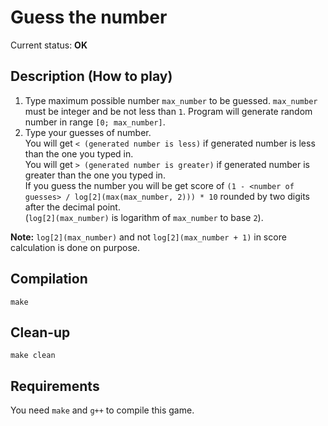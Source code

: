 # Guess the number

Current status: **OK**

## Description (How to play)
1. Type maximum possible number `max_number` to be guessed. `max_number` must be integer and be not less than `1`.
Program will generate random number in range `[0; max_number]`.
2. Type your guesses of number.  
You will get `< (generated number is less)` if generated number is less than the one you typed in.  
You will get `> (generated number is greater)` if generated number is greater than the one you typed in.  
If you guess the number you will be get score of `(1 - <number of guesses> / log[2](max(max_number, 2))) * 10` rounded by two digits after the decimal point.  
(`log[2](max_number)` is logarithm of `max_number` to base `2`).

**Note:** `log[2](max_number)` and not `log[2](max_number + 1)` in score calculation is done on purpose.

## Compilation
```
make
```

## Clean-up
```
make clean
```

## Requirements
You need `make` and `g++` to compile this game.
